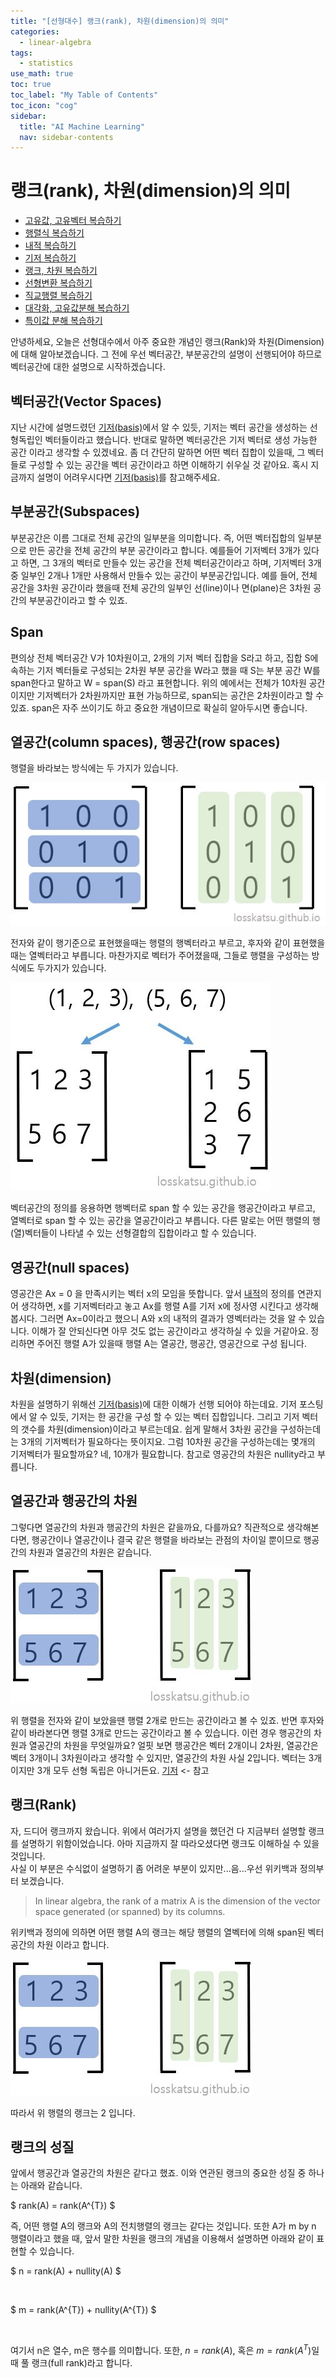 ```yaml
---
title: "[선형대수] 랭크(rank), 차원(dimension)의 의미" 
categories:
  - linear-algebra
tags:
  - statistics
use_math: true
toc: true
toc_label: "My Table of Contents"
toc_icon: "cog"
sidebar:
  title: "AI Machine Learning"
  nav: sidebar-contents
---
```


# 랭크(rank), 차원(dimension)의 의미

* [고유값, 고유벡터 복습하기](https://losskatsu.github.io/linear-algebra/eigen/)
* [행렬식 복습하기](https://losskatsu.github.io/linear-algebra/determinant/)
* [내적 복습하기](https://losskatsu.github.io/linear-algebra/innerproduct/)
* [기저 복습하기](https://losskatsu.github.io/linear-algebra/basis/)
* [랭크, 차원 복습하기](https://losskatsu.github.io/linear-algebra/rank-dim/)
* [선형변환 복습하기](https://losskatsu.github.io/linear-algebra/linear-trans/)
* [직교행렬 복습하기](https://losskatsu.github.io/linear-algebra/orthogonal/)
* [대각화, 고유값분해 복습하기](https://losskatsu.github.io/linear-algebra/eigen-decomposition/)
* [특이값 분해 복습하기](https://losskatsu.github.io/linear-algebra/svd/)


안녕하세요, 오늘은 선형대수에서 아주 중요한 개념인 랭크(Rank)와 차원(Dimension)에 대해 알아보겠습니다. 
그 전에 우선 벡터공간, 부분공간의 설명이 선행되어야 하므로 벡터공간에 대한 설명으로 시작하겠습니다.

## 벡터공간(Vector Spaces)

지난 시간에 설명드렸던 [기저(basis)](https://losskatsu.github.io/linear-algebra/basis/)에서 알 수 있듯, 
기저는 벡터 공간을 생성하는 선형독립인 벡터들이라고 했습니다. 
반대로 말하면 벡터공간은 기저 벡터로 생성 가능한 공간 이라고 생각할 수 있겠네요. 
좀 더 간단히 말하면 어떤 벡터 집합이 있을때, 그 벡터들로 구성할 수 있는 공간을 벡터 공간이라고 하면 이해하기 쉬우실 것 같아요. 
혹시 지금까지 설명이 어려우시다면 [기저(basis)](https://losskatsu.github.io/linear-algebra/basis/)를 참고해주세요.

## 부분공간(Subspaces)

부분공간은 이름 그대로 전체 공간의 일부분을 의미합니다. 
즉, 어떤 벡터집합의 일부분으로 만든 공간을 전체 공간의 부분 공간이라고 합니다. 
예를들어 기저벡터 3개가 있다고 하면, 그 3개의 벡터로 만들수 있는 공간을 전체 벡터공간이라고 하며,
기저벡터 3개 중 일부인 2개나 1개만 사용해서 만들수 있는 공간이 부분공간입니다. 
예를 들어, 전체 공간을 3차원 공간이라 했을때 전체 공간의 일부인 선(line)이나 면(plane)은 3차원 공간의 부분공간이라고 할 수 있죠. 

## Span

편의상 전체 벡터공간 V가 10차원이고, 2개의 기저 벡터 집합을 S라고 하고, 
집합 S에 속하는 기저 벡터들로 구성되는 2차원 부분 공간을 W라고 했을 때 
S는 부분 공간 W를 span한다고 말하고 W = span(S) 라고 표현합니다. 
위의 예에서는 전체가 10차원 공간이지만 기저벡터가 2차원까지만 표현 가능하므로, 
span되는 공간은 2차원이라고 할 수 있죠. 
span은 자주 쓰이기도 하고 중요한 개념이므로 확실히 알아두시면 좋습니다.

## 열공간(column spaces), 행공간(row spaces)

행렬을 바라보는 방식에는 두 가지가 있습니다. 

![figure01](/assets/images/rank/rank01.JPG)

전자와 같이 행기준으로 표현했을때는 행렬의 행벡터라고 부르고, 후자와 같이 표현했을때는 열벡터라고 부릅니다. 
마찬가지로 벡터가 주어졌을때, 그들로 행렬을 구성하는 방식에도 두가지가 있습니다. 

![figure02](/assets/images/rank/rank02.JPG)

벡터공간의 정의를 응용하면 행벡터로 span 할 수 있는 공간을 행공간이라고 부르고, 
열벡터로 span 할 수 있는 공간을 열공간이라고 부릅니다. 
다른 말로는 어떤 행렬의 행(열)벡터들이 나타낼 수 있는 선형결합의 집합이라고 할 수 있습니다.


## 영공간(null spaces)

영공간은 Ax = 0 을 만족시키는 벡터 x의 모임을 뜻합니다. 
앞서 [내적](https://losskatsu.github.io/linear-algebra/innerproduct/)의 정의를 연관지어 생각하면, x를 기저벡터라고 놓고 
Ax를 행렬 A를 기저 x에 정사영 시킨다고 생각해 봅시다. 
그러면 Ax=0이라고 했으니 A와 x의 내적의 결과가 영벡터라는 것을 알 수 있습니다. 
이해가 잘 안되신다면 아무 것도 없는 공간이라고 생각하실 수 있을 거같아요. 
정리하면 주어진 행렬 A가 있을때 행렬 A는 열공간, 행공간, 영공간으로 구성 됩니다.


## 차원(dimension)

차원을 설명하기 위해선 [기저(basis)](https://losskatsu.github.io/linear-algebra/basis/)에 대한 이해가 선행 되어야 하는데요. 
기저 포스팅에서 알 수 있듯, 기저는 한 공간을 구성 할 수 있는 벡터 집합입니다. 
그리고 기저 벡터의 갯수를 차원(dimension)이라고 부르는데요. 
쉽게 말해서 3차원 공간을 구성하는데는 3개의 기저벡터가 필요하다는 뜻이지요. 
그럼 10차원 공간을 구성하는데는 몇개의 기저벡터가 필요할까요? 네, 10개가 필요합니다. 
참고로 영공간의 차원은 nullity라고 부릅니다.

## 열공간과 행공간의 차원

그렇다면 열공간의 차원과 행공간의 차원은 같을까요, 다를까요?
직관적으로 생각해본다면, 행공간이나 열공간이나 결국 같은 행렬을 바라보는 관점의 차이일 뿐이므로 
행공간의 차원과 열공간의 차원은 같습니다.

![figure03](/assets/images/rank/rank03.JPG)

위 행렬을 전자와 같이 보았을땐 행렬 2개로 만드는 공간이라고 볼 수 있죠. 
반면 후자와 같이 바라본다면 행렬 3개로 만드는 공간이라고 볼 수 있습니다. 
이런 경우 행공간의 차원과 열공간의 차원을 무엇일까요?
얼핏 보면 행공간은 벡터 2개이니 2차원, 열공간은 벡터 3개이니 3차원이라고 생각할 수 있지만, 
열공간의 차원 사실 2입니다. 벡터는 3개이지만 3개 모두 선형 독립은 아니거든요. 
[기저](https://losskatsu.github.io/linear-algebra/basis/) <- 참고


## 랭크(Rank)

자, 드디어 랭크까지 왔습니다. 
위에서 여러가지 설명을 했던건 다 지금부터 설명할 랭크를 설명하기 위함이었습니다. 
아마 지금까지 잘 따라오셨다면 랭크도 이해하실 수 있을 것입니다.  
사실 이 부분은 수식없이 설명하기 좀 어려운 부분이 있지만...음...우선 위키백과 정의부터 보겠습니다.

> In linear algebra, the rank of a matrix A is the dimension of the vector space generated (or spanned) by its columns.

위키백과 정의에 의하면 어떤 행렬 A의 랭크는 해당 행렬의 열벡터에 의해 span된 벡터공간의 차원 이라고 합니다. 

![figure04](/assets/images/rank/rank03.JPG)

따라서 위 행렬의 랭크는 2 입니다.

## 랭크의 성질 

앞에서 행공간과 열공간의 차원은 같다고 했죠. 
이와 연관된 랭크의 중요한 성질 중 하나는 아래와 같습니다.

$ rank(A) = rank(A^{T}) $  


즉, 어떤 행렬 A의 랭크와 A의 전치행렬의 랭크는 같다는 것입니다.
또한 A가 m by n 행렬이라고 했을 때, 앞서 말한 차원을 랭크의 개념을 이용해서 설명하면 아래와 같이 표현할 수 있습니다.
<br />

$ n = rank(A) + nullity(A) $ 


<br />

$ m = rank(A^{T}) + nullity(A^{T}) $


<br />

여기서 n은 열수, m은 행수를 의미합니다.
또한, $n = rank(A)$, 혹은 $m = rank(A^{T})$일때 풀 랭크(full rank)라고 합니다. 

